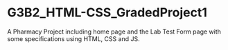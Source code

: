 # G3B2_HTML-CSS_GradedProject1
A Pharmacy Project including home page and the Lab Test Form page with some specifications using HTML, CSS and JS.
